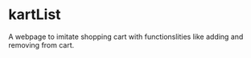 # kartList
A webpage to imitate shopping cart with functionslities like adding and removing from cart.
